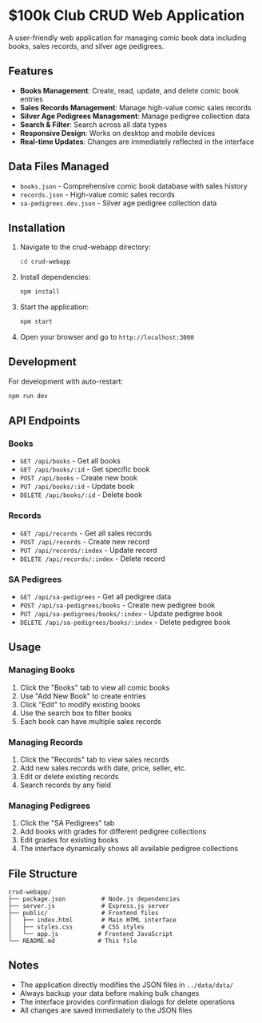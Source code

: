 # $100k Club CRUD Web Application

A user-friendly web application for managing comic book data including books, sales records, and silver age pedigrees.

## Features

- **Books Management**: Create, read, update, and delete comic book entries
- **Sales Records Management**: Manage high-value comic sales records  
- **Silver Age Pedigrees Management**: Manage pedigree collection data
- **Search & Filter**: Search across all data types
- **Responsive Design**: Works on desktop and mobile devices
- **Real-time Updates**: Changes are immediately reflected in the interface

## Data Files Managed

- `books.json` - Comprehensive comic book database with sales history
- `records.json` - High-value comic sales records
- `sa-pedigrees.dev.json` - Silver age pedigree collection data

## Installation

1. Navigate to the crud-webapp directory:
   ```bash
   cd crud-webapp
   ```

2. Install dependencies:
   ```bash
   npm install
   ```

3. Start the application:
   ```bash
   npm start
   ```

4. Open your browser and go to `http://localhost:3000`

## Development

For development with auto-restart:
```bash
npm run dev
```

## API Endpoints

### Books
- `GET /api/books` - Get all books
- `GET /api/books/:id` - Get specific book
- `POST /api/books` - Create new book
- `PUT /api/books/:id` - Update book
- `DELETE /api/books/:id` - Delete book

### Records
- `GET /api/records` - Get all sales records
- `POST /api/records` - Create new record
- `PUT /api/records/:index` - Update record
- `DELETE /api/records/:index` - Delete record

### SA Pedigrees
- `GET /api/sa-pedigrees` - Get all pedigree data
- `POST /api/sa-pedigrees/books` - Create new pedigree book
- `PUT /api/sa-pedigrees/books/:index` - Update pedigree book
- `DELETE /api/sa-pedigrees/books/:index` - Delete pedigree book

## Usage

### Managing Books
1. Click the "Books" tab to view all comic books
2. Use "Add New Book" to create entries
3. Click "Edit" to modify existing books
4. Use the search box to filter books
5. Each book can have multiple sales records

### Managing Records
1. Click the "Records" tab to view sales records
2. Add new sales records with date, price, seller, etc.
3. Edit or delete existing records
4. Search records by any field

### Managing Pedigrees
1. Click the "SA Pedigrees" tab
2. Add books with grades for different pedigree collections
3. Edit grades for existing books
4. The interface dynamically shows all available pedigree collections

## File Structure

```
crud-webapp/
├── package.json          # Node.js dependencies
├── server.js             # Express.js server
├── public/               # Frontend files
│   ├── index.html        # Main HTML interface
│   ├── styles.css        # CSS styles
│   └── app.js           # Frontend JavaScript
└── README.md            # This file
```

## Notes

- The application directly modifies the JSON files in `../data/data/`
- Always backup your data before making bulk changes
- The interface provides confirmation dialogs for delete operations
- All changes are saved immediately to the JSON files